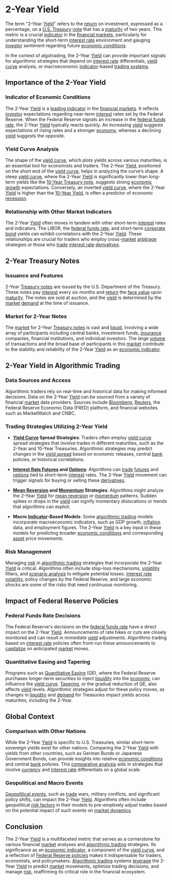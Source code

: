 # 2-Year Yield

The term "2-Year [Yield](../y/yield.md)" refers to the [return](../r/return.md) on investment, expressed as a percentage, on a [U.S. Treasury](../u/u.s._treasury.md) [note](../n/note.md) that has a [maturity](../m/maturity.md) of two years. This metric is a crucial [indicator](../i/indicator.md) in the [financial markets](../f/financial_market.md), particularly for understanding the short-term [interest rate](../i/interest_rate.md) environment and gauging [investor](../i/investor.md) sentiment regarding future [economic conditions](../e/economic_conditions.md). 

In the context of algotrading, the 2-Year [Yield](../y/yield.md) can provide important signals for algorithmic strategies that depend on [interest rate](../i/interest_rate.md) differentials, [yield curve](../y/yield_curve.md) analysis, or macroeconomic [indicator](../i/indicator.md)-based [trading systems](../t/trading_systems.md). 

## Importance of the 2-Year Yield

### Indicator of Economic Conditions

The 2-Year [Yield](../y/yield.md) is a [leading indicator](../l/leading_indicator.md) in the [financial markets](../f/financial_market.md). It reflects [investor](../i/investor.md) expectations regarding near-term [interest](../i/interest.md) rates set by the Federal Reserve. When the Federal Reserve signals an increase in the [federal funds rate](../f/federal_funds_rate.md), the 2-Year [Yield](../y/yield.md) typically reacts quickly. An increasing [yield](../y/yield.md) suggests expectations of rising rates and a stronger [economy](../e/economy.md), whereas a declining [yield](../y/yield.md) suggests the opposite.

### Yield Curve Analysis

The shape of the [yield curve](../y/yield_curve.md), which plots yields across various maturities, is an essential tool for economists and traders. The 2-Year [Yield](../y/yield.md), positioned on the short end of the [yield curve](../y/yield_curve.md), helps in analyzing the curve’s shape. A steep [yield curve](../y/yield_curve.md), where the 2-Year [Yield](../y/yield.md) is significantly lower than long-term yields like the [10-Year Treasury note](../1/10-year_treasury_note.md), suggests strong [economic growth](../e/economic_growth.md) expectations. Conversely, an inverted [yield curve](../y/yield_curve.md), where the 2-Year [Yield](../y/yield.md) is higher than the [10-Year Yield](../1/10-year_yield.md), is often a predictor of economic [recession](../r/recession.md).

### Relationship with Other Market Indicators

The 2-Year [Yield](../y/yield.md) often moves in tandem with other short-term [interest](../i/interest.md) rates and indicators. The LIBOR, the [federal funds rate](../f/federal_funds_rate.md), and short-term [corporate bond](../c/corporate_bond.md) yields can exhibit correlations with the 2-Year [Yield](../y/yield.md). These relationships are crucial for traders who employ cross-[market](../m/market.md) [arbitrage](../a/arbitrage.md) strategies or those who [trade](../t/trade.md) [interest rate](../i/interest_rate.md) [derivatives](../d/derivatives.md). 

## 2-Year Treasury Notes

### Issuance and Features

2-Year [Treasury notes](../t/treasury_notes.md) are issued by the U.S. Department of the Treasury. These notes pay [interest](../i/interest.md) every six months and [return](../r/return.md) the [face value](../f/face_value.md) upon [maturity](../m/maturity.md). The notes are sold at auction, and the [yield](../y/yield.md) is determined by the [market](../m/market.md) [demand](../d/demand.md) at the time of issuance. 

### Market for 2-Year Notes

The [market](../m/market.md) for 2-Year [Treasury notes](../t/treasury_notes.md) is vast and [liquid](../l/liquid.md), involving a wide array of participants including central banks, investment funds, [insurance](../i/insurance.md) companies, financial institutions, and individual investors. The large [volume](../v/volume.md) of transactions and the broad base of participants in this [market](../m/market.md) contribute to the stability and reliability of the 2-Year [Yield](../y/yield.md) as an [economic indicator](../e/economic_indicator.md).

## 2-Year Yield in Algorithmic Trading

### Data Sources and Access

Algorithmic traders rely on real-time and historical data for making informed decisions. Data on the 2-Year [Yield](../y/yield.md) can be sourced from a variety of financial [market](../m/market.md) data providers. Sources include [Bloomberg](../b/bloomberg.md), [Reuters](../r/reuters.md), the Federal Reserve Economic Data (FRED) platform, and financial websites such as MarketWatch and CNBC.

### Trading Strategies Utilizing 2-Year Yield

- **[Yield Curve](../y/yield_curve.md) Spread Strategies**: Traders often employ [yield curve](../y/yield_curve.md) spread strategies that involve trades in different maturities, such as the 2-Year and 10-Year Treasuries. Algorithmic strategies may predict changes in the [yield spread](../y/yield_spread.md) based on economic releases, central [bank](../b/bank.md) policies, or historical correlations.

- **[Interest Rate Futures](../i/interest_rate_futures.md) and [Options](../o/options.md)**: Algorithms can [trade](../t/trade.md) [futures](../f/futures.md) and [options](../o/options.md) tied to short-term [interest](../i/interest.md) rates. The 2-Year [Yield](../y/yield.md) movement can trigger signals for buying or selling these [derivatives](../d/derivatives.md).

- **[Mean Reversion](../m/mean_reversion.md) and [Momentum](../m/momentum.md) Strategies**: Algorithms might analyze the 2-Year [Yield](../y/yield.md) for [mean reversion](../m/mean_reversion.md) or [momentum](../m/momentum.md) patterns. Sudden spikes or drops in the [yield](../y/yield.md) can signify momentary dislocations or trends that algorithms can exploit.

- **Macro [Indicator](../i/indicator.md)-Based Models**: Some [algorithmic trading](../a/algorithmic_trading.md) models incorporate macroeconomic indicators, such as GDP growth, [inflation](../i/inflation.md) data, and employment figures. The 2-Year [Yield](../y/yield.md) is a key input in these models for predicting broader [economic conditions](../e/economic_conditions.md) and corresponding [asset](../a/asset.md) price movements.

### Risk Management

Managing [risk](../r/risk.md) in [algorithmic trading](../a/algorithmic_trading.md) strategies that incorporate the 2-Year [Yield](../y/yield.md) is critical. Algorithms often include stop-loss mechanisms, [volatility](../v/volatility.md) filters, and [scenario analysis](../s/scenario_analysis.md) to mitigate potential losses. [Interest rate](../i/interest_rate.md) [volatility](../v/volatility.md), policy changes by the Federal Reserve, and large economic shocks are some of the risks that need continuous monitoring.

## Impact of Federal Reserve Policies

### Federal Funds Rate Decisions

The Federal Reserve's decisions on the [federal funds rate](../f/federal_funds_rate.md) have a direct impact on the 2-Year [Yield](../y/yield.md). Announcements of rate hikes or cuts are closely monitored and can result in immediate [yield](../y/yield.md) adjustments. Algorithms trading based on [interest rate](../i/interest_rate.md) policies often front-run these announcements to [capitalize](../c/capitalize.md) on anticipated [market](../m/market.md) moves.

### Quantitative Easing and Tapering

Programs such as [Quantitative Easing](../q/quantitative_easing.md) (QE), where the Federal Reserve purchases longer-term securities to inject [liquidity](../l/liquidity.md) into the [economy](../e/economy.md), can influence the [yield curve](../y/yield_curve.md). [Tapering](../t/tapering.md), or the gradual reduction of QE, also affects [yield](../y/yield.md) levels. Algorithmic strategies adjust for these policy moves, as changes in [liquidity](../l/liquidity.md) and [demand](../d/demand.md) for Treasuries impact yields across maturities, including the 2-Year.

## Global Context

### Comparison with Other Nations

While the 2-Year [Yield](../y/yield.md) is specific to U.S. Treasuries, similar short-term sovereign yields exist for other nations. Comparing the 2-Year [Yield](../y/yield.md) with yields from other countries, such as German Bunds or Japanese Government Bonds, can provide insights into relative [economic conditions](../e/economic_conditions.md) and central [bank](../b/bank.md) policies. This [comparative analysis](../c/comparative_analysis.md) aids in strategies that involve [currency](../c/currency.md) and [interest rate](../i/interest_rate.md) differentials on a global scale.

### Geopolitical and Macro Events

[Geopolitical events](../g/geopolitical_events.md), such as [trade](../t/trade.md) wars, military conflicts, and significant policy shifts, can impact the 2-Year [Yield](../y/yield.md). Algorithms often include geopolitical [risk factors](../r/risk_factors_in_trading.md) in their models to pre-emptively adjust trades based on the potential impact of such events on [market dynamics](../m/market_dynamics.md).

## Conclusion

The 2-Year [Yield](../y/yield.md) is a multifaceted metric that serves as a cornerstone for various financial [market](../m/market.md) analyses and [algorithmic trading](../a/algorithmic_trading.md) strategies. Its significance as an [economic indicator](../e/economic_indicator.md), a component of the [yield curve](../y/yield_curve.md), and a reflection of [Federal Reserve policies](../f/federal_reserve_policies.md) makes it indispensable for traders, economists, and policymakers. [Algorithmic trading](../a/algorithmic_trading.md) systems [leverage](../l/leverage.md) the 2-Year [Yield](../y/yield.md) to predict [market](../m/market.md) movements, optimize trading decisions, and manage [risk](../r/risk.md), reaffirming its critical role in the financial ecosystem.